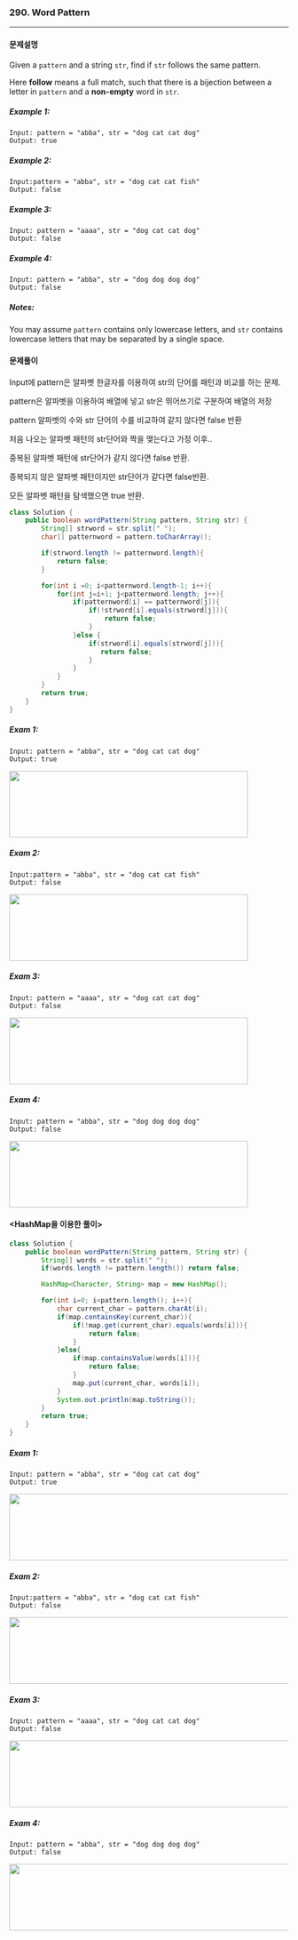 ### 290. Word Pattern

---

#### 문제설명

Given a `pattern` and a string `str`, find if `str` follows the same pattern.

Here **follow** means a full match, such that there is a bijection between a letter in `pattern` and a **non-empty** word in `str`.



##### Example 1:

```
Input: pattern = "abba", str = "dog cat cat dog"
Output: true
```

##### Example 2:

```
Input:pattern = "abba", str = "dog cat cat fish"
Output: false
```

##### Example 3:

```
Input: pattern = "aaaa", str = "dog cat cat dog"
Output: false
```

##### Example 4:

```
Input: pattern = "abba", str = "dog dog dog dog"
Output: false
```

##### Notes:

You may assume `pattern` contains only lowercase letters, and `str` contains lowercase letters that may be separated by a single space.



#### 문제풀이

Input에 pattern은 알파벳 한글자를 이용하여 str의 단어를 패턴과 비교를 하는 문제.

pattern은 알파벳을 이용하여 배열에 넣고 str은 뛰어쓰기로 구분하여 배열의 저장

pattern 알파벳의 수와 str 단어의 수를 비교하여 같지 않다면 false 반환

처음 나오는 알파벳 패턴의 str단어와 짝을 맺는다고 가정 이후..

중복된 알파벳 패턴에 str단어가 같지 않다면 false 반환.

중복되지 않은 알파벳 패턴이지만 str단어가 같다면 false반환.

모든 알파벳 패턴을 탐색했으면 true 반환.

```java
class Solution {
    public boolean wordPattern(String pattern, String str) {
        String[] strword = str.split(" ");
        char[] patternword = pattern.toCharArray();

        if(strword.length != patternword.length){
            return false;
        }

        for(int i =0; i<patternword.length-1; i++){
            for(int j=i+1; j<patternword.length; j++){
                if(patternword[i] == patternword[j]){
                    if(!strword[i].equals(strword[j])){
                        return false;
                    }
                }else {
                    if(strword[i].equals(strword[j])){
                       return false;
                    }
                }
            }
        }
        return true;
    }
}
```

##### Exam 1:

```
Input: pattern = "abba", str = "dog cat cat dog"
Output: true
```

<left><img src="C:\JM\알고리즘\임시사진\word-pattern-Sol1-Exam1.JPG" width="430" height="120"></left>

##### Exam 2:

```
Input:pattern = "abba", str = "dog cat cat fish"
Output: false
```

<left><img src="C:\JM\알고리즘\임시사진\word-pattern-Sol1-Exam2.JPG" width="430" height="120"></left>

##### Exam 3:

```
Input: pattern = "aaaa", str = "dog cat cat dog"
Output: false
```

<left><img src="C:\JM\알고리즘\임시사진\word-pattern-Sol1-Exam3.JPG" width="430" height="120"></left>

##### Exam 4:

```
Input: pattern = "abba", str = "dog dog dog dog"
Output: false
```

<left><img src="C:\JM\알고리즘\임시사진\word-pattern-Sol1-Exam4.JPG" width="430" height="120"></left>



#### <HashMap을 이용한 풀이>

```java
class Solution {
    public boolean wordPattern(String pattern, String str) {
        String[] words = str.split(" ");
        if(words.length != pattern.length()) return false;

        HashMap<Character, String> map = new HashMap();

        for(int i=0; i<pattern.length(); i++){
            char current_char = pattern.charAt(i);
            if(map.containsKey(current_char)){
                if(!map.get(current_char).equals(words[i])){
                    return false;
                }
            }else{
                if(map.containsValue(words[i])){
                    return false;
                }
                map.put(current_char, words[i]);
            }
            System.out.println(map.toString());
        }
        return true;
    }
}
```

##### Exam 1:

```
Input: pattern = "abba", str = "dog cat cat dog"
Output: true
```

<left><img src="C:\JM\알고리즘\임시사진\word-pattern-Sol2-Exam1.JPG" width="600" height="120"></left>

##### Exam 2:

```
Input:pattern = "abba", str = "dog cat cat fish"
Output: false
```

<left><img src="C:\JM\알고리즘\임시사진\word-pattern-Sol2-Exam2.JPG" width="600" height="120"></left>

##### Exam 3:

```
Input: pattern = "aaaa", str = "dog cat cat dog"
Output: false
```

<left><img src="C:\JM\알고리즘\임시사진\word-pattern-Sol2-Exam3.JPG" width="600" height="120"></left>

##### Exam 4:

```
Input: pattern = "abba", str = "dog dog dog dog"
Output: false
```

<left><img src="C:\JM\알고리즘\임시사진\word-pattern-Sol2-Exam4.JPG" width="600" height="120"></left>



